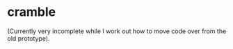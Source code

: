 # cramble

(Currently very incomplete while I work out how to move code over from the old prototype).